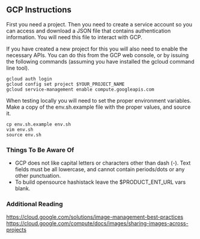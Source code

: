 ## GCP Instructions

First you need a project.  Then you need to create a service account so you can access and download a JSON file that contains authentication information.  You will need this file to interact with GCP.

If you have created a new project for this you will also need to enable the necessary APIs.  You can do this from the GCP web console, or by issuing the following commands (assuming you have installed the gcloud command line tool).

```
gcloud auth login
gcloud config set project $YOUR_PROJECT_NAME
gcloud service-management enable compute.googleapis.com
```

When testing locally you will need to set the proper environment variables.  Make a copy of the env.sh.example file with the proper values, and source it.

```
cp env.sh.example env.sh
vim env.sh
source env.sh
```

### Things To Be Aware Of
 - GCP does not like capital letters or characters other than dash (-).  Text fields must be all lowercase, and cannot contain periods/dots or any other punctuation.
 - To build opensource hashistack leave the $PRODUCT_ENT_URL vars blank.

### Additional Reading
https://cloud.google.com/solutions/image-management-best-practices
https://cloud.google.com/compute/docs/images/sharing-images-across-projects
